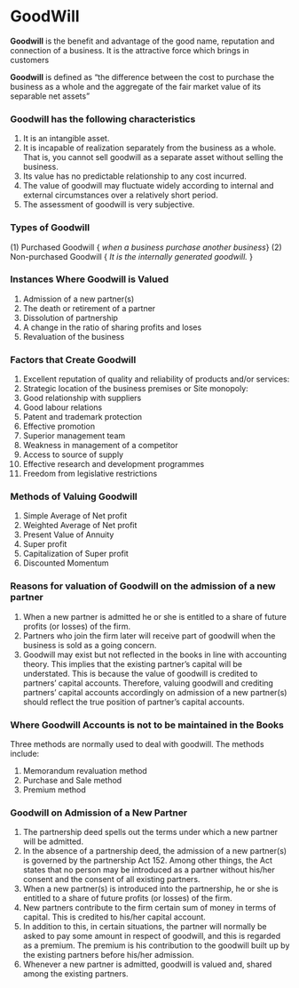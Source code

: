 # GoodWill
 
**Goodwill** is the benefit and advantage of the good name, reputation and connection of a business. It is the attractive force which brings in customers


**Goodwill** is defined as “the difference between the cost to purchase the business as a whole and the aggregate of the fair market value of its separable net assets”

### Goodwill has the following characteristics
1. It is an intangible asset.
2. It is incapable of realization separately from the business as a whole. That is, you cannot sell goodwill as a separate asset without selling the business.
3. Its value has no predictable relationship to any cost incurred.
4. The value of goodwill may fluctuate widely according to internal and external 
circumstances over a relatively short period.
5. The assessment of goodwill is very subjective.

### Types of Goodwill
(1) Purchased Goodwill { *when a business purchase another business*}
(2) Non-purchased Goodwill { *It is the internally generated goodwill.* }

### Instances Where Goodwill is Valued
1. Admission of a new partner(s)
2. The death or retirement of a partner
3. Dissolution of partnership
4. A change in the ratio of sharing profits and loses
5. Revaluation of the business

### Factors that Create Goodwill
1.  Excellent reputation of quality and reliability of products and/or services:
2.  Strategic location of the business premises or Site monopoly:
3.  Good relationship with suppliers
4.  Good labour relations
5.  Patent and trademark protection
6.  Effective promotion
7.  Superior management team
8.  Weakness in management of a competitor
9.  Access to source of supply
10.  Effective research and development programmes
11.  Freedom from legislative restrictions



### Methods of Valuing Goodwill
1. Simple Average of Net profit 
2. Weighted Average of Net profit
3. Present Value of Annuity
4. Super profit 
5. Capitalization of Super profit
6. Discounted Momentum

### Reasons for valuation of Goodwill on the admission of a new partner
1. When a new partner is admitted he or she is entitled to a share of future profits (or losses) of the firm. 
2. Partners who join the firm later will receive part of goodwill when the business is sold as a going concern. 
3. Goodwill may exist but not reflected in the books in line with accounting theory. This implies that the existing partner’s capital will be understated. This is because the value of goodwill is credited to partners’ capital accounts. Therefore, valuing goodwill and crediting partners’ capital accounts accordingly on admission of a new partner(s) should reflect the true position of partner’s capital accounts.

### Where Goodwill Accounts is not to be maintained in the Books
Three methods are normally used to deal with goodwill. The methods include:
1. Memorandum revaluation method
2. Purchase and Sale method
3. Premium method

### Goodwill on Admission of a New Partner
1. The partnership deed spells out the terms under which a new partner will be admitted.
2. In the absence of a partnership deed, the admission of a new partner(s) is governed by the partnership Act 152. Among other things, the Act states that no person may be introduced as a partner without his/her consent and the consent of all existing partners.
3. When a new partner(s) is introduced into the partnership, he or she is entitled to a share of future profits (or losses) of the firm. 
4. New partners contribute to the firm certain sum of money in terms of capital. This is credited to his/her capital account.
5. In addition to this, in certain situations, the partner will normally be asked to pay some amount in respect of goodwill, and this is regarded as a premium. The premium is his contribution to the goodwill built up by the existing partners before his/her admission.
6. Whenever a new partner is admitted, goodwill is valued and, shared among the 
existing partners. 




